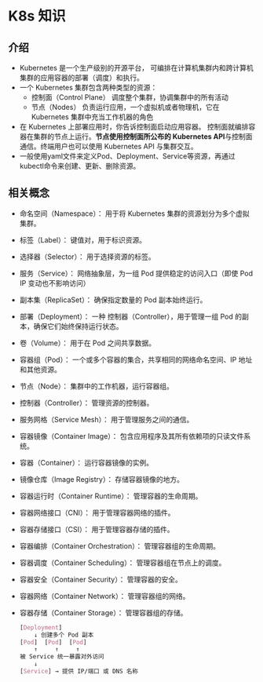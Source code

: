 # K8s 知识

## 介绍
- Kubernetes 是一个生产级别的开源平台， 可编排在计算机集群内和跨计算机集群的应用容器的部署（调度）和执行。
- 一个 Kubernetes 集群包含两种类型的资源：
  - 控制面（Control Plane） 调度整个集群，协调集群中的所有活动
  - 节点（Nodes） 负责运行应用，一个虚拟机或者物理机，它在 Kubernetes 集群中充当工作机器的角色
- 在 Kubernetes 上部署应用时，你告诉控制面启动应用容器。 控制面就编排容器在集群的节点上运行。**节点使用控制面所公布的 Kubernetes API**与控制面通信。终端用户也可以使用 Kubernetes API 与集群交互。
- 一般使用yaml文件来定义Pod、Deployment、Service等资源，再通过kubectl命令来创建、更新、删除资源。

## 相关概念
- 命名空间（Namespace）： 用于将 Kubernetes 集群的资源划分为多个虚拟集群。
- 标签（Label）： 键值对，用于标识资源。
- 选择器（Selector）： 用于选择资源的标签。
- 服务（Service）：  网络抽象层，为一组 Pod 提供稳定的访问入口（即使 Pod IP 变动也不影响访问）
- 副本集（ReplicaSet）： 确保指定数量的 Pod 副本始终运行。
- 部署（Deployment）： 一种 控制器（Controller），用于管理一组 Pod 的副本，确保它们始终保持运行状态。
- 卷（Volume）： 用于在 Pod 之间共享数据。
- 容器组（Pod）： 一个或多个容器的集合，共享相同的网络命名空间、IP 地址和其他资源。
- 节点（Node）： 集群中的工作机器，运行容器组。
- 控制器（Controller）： 管理资源的控制器。
- 服务网格（Service Mesh）： 用于管理服务之间的通信。
- 容器镜像（Container Image）： 包含应用程序及其所有依赖项的只读文件系统。
- 容器（Container）： 运行容器镜像的实例。
- 镜像仓库（Image Registry）： 存储容器镜像的地方。
- 容器运行时（Container Runtime）： 管理容器的生命周期。
- 容器网络接口（CNI）： 用于管理容器网络的插件。
- 容器存储接口（CSI）： 用于管理容器存储的插件。
- 容器编排（Container Orchestration）： 管理容器组的生命周期。
- 容器调度（Container Scheduling）： 管理容器组在节点上的调度。
- 容器安全（Container Security）： 管理容器的安全。
- 容器网络（Container Network）： 管理容器组的网络。
- 容器存储（Container Storage）： 管理容器组的存储。        

    ```css
    [Deployment]
        ↓ 创建多个 Pod 副本
    [Pod]  [Pod]  [Pod]
        ↑     ↑     ↑
    被 Service 统一暴露对外访问
        ↓
    [Service] → 提供 IP/端口 或 DNS 名称
    ```
    